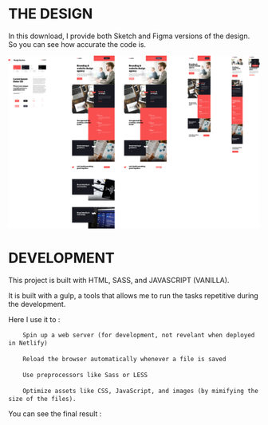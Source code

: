 # THE DESIGN

In this download, I provide both Sketch and Figma versions of the design. So you can see how accurate the code is.

![](preview.png)

# DEVELOPMENT

This project is built with HTML, SASS, and JAVASCRIPT (VANILLA).

It is built with a gulp, a tools that allows me to run the tasks repetitive during the development.

Here I use it to :

        Spin up a web server (for development, not revelant when deployed in Netlify)

        Reload the browser automatically whenever a file is saved

        Use preprocessors like Sass or LESS

        Optimize assets like CSS, JavaScript, and images (by mimifying the size of the files).

You can see the final result :
